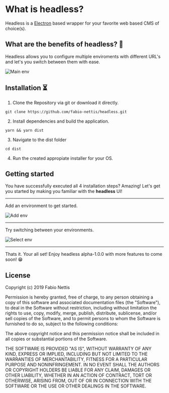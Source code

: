 # What is headless? 

Headless is a [Electron](https://goo.gl/search/Electron) based wrapper for your favorite web based CMS of choice(s).

## What are the benefits of headless? 🤖

Headless allows you to configure multiple enviroments with different URL's and let's you switch between them with ease.

![Main env](https://raw.githubusercontent.com/fabio-nettis/headless/master/images/headless-main.PNG)

## Installation ⏳

1. Clone the Repository via git or download it directly.

```
git clone https://github.com/fabio-nettis/headless.git
```

2. Install dependencies and build the application.

```
yarn && yarn dist
```

3. Navigate to the dist folder

```
cd dist
```

4. Run the created appropiate installer for your OS.

## Getting started

You have successfully executed all 4 installation steps? Amazing! Let's get you started by making you familiar with the **headless** UI!

------

Add an environment to get started.

![Add env](https://raw.githubusercontent.com/fabio-nettis/headless/master/images/headless-add.PNG)

------

Try switching between your environments.

![Select env](https://raw.githubusercontent.com/fabio-nettis/headless/master/images/headless-selection.PNG)

------

Thats it. Your all set! Enjoy headless alpha-1.0.0 with more features to come soon! 😁

## License

Copyright (c) 2019 Fabio Nettis

Permission is hereby granted, free of charge, to any person obtaining a copy of this software and associated documentation files (the "Software"), to deal in the Software without restriction, including without limitation the rights to use, copy, modify, merge, publish, distribute, sublicense, and/or sell copies of the Software, and to permit persons to whom the Software is furnished to do so, subject to the following conditions:

The above copyright notice and this permission notice shall be included in all copies or substantial portions of the Software.

THE SOFTWARE IS PROVIDED "AS IS", WITHOUT WARRANTY OF ANY KIND, EXPRESS OR IMPLIED, INCLUDING BUT NOT LIMITED TO THE WARRANTIES OF MERCHANTABILITY, FITNESS FOR A PARTICULAR PURPOSE AND NONINFRINGEMENT. IN NO EVENT SHALL THE AUTHORS OR COPYRIGHT HOLDERS BE LIABLE FOR ANY CLAIM, DAMAGES OR OTHER LIABILITY, WHETHER IN AN ACTION OF CONTRACT, TORT OR OTHERWISE, ARISING FROM, OUT OF OR IN CONNECTION WITH THE SOFTWARE OR THE USE OR OTHER DEALINGS IN THE SOFTWARE.
